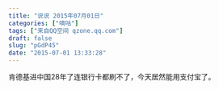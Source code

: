```yaml
---
title: "说说 2015年07月01日"
categories: ["嘀咕"]
tags: ["来自QQ空间 qzone.qq.com"]
draft: false
slug: "pGdP45"
date: "2015-07-01 13:33:28"
---
```


肯德基进中国28年了连银行卡都刷不了，今天居然能用支付宝了。
